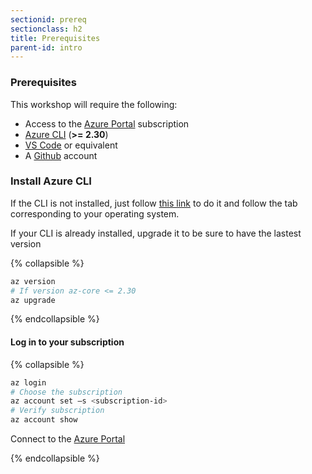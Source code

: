 ```yaml
---
sectionid: prereq
sectionclass: h2
title: Prerequisites
parent-id: intro
---
```


### Prerequisites

This workshop will require the following:

- Access to the [Azure Portal](https://portal.azure.com) subscription
- [Azure CLI](https://github.com/Azure/azure-cli) (**>= 2.30**)
- [VS Code](https://code.visualstudio.com/) or equivalent
- A [Github](https://github.com/join) account

### Install Azure CLI

If the CLI is not installed, just follow [this link](https://docs.microsoft.com/fr-fr/cli/azure/install-azure-cli) to do it and follow the tab corresponding to your operating system.

If your CLI is already installed, upgrade it to be sure to have the lastest version

{% collapsible %}

```bash
az version
# If version az-core <= 2.30
az upgrade
```

{% endcollapsible %}

#### Log in to your subscription

{% collapsible %}

```bash
az login
# Choose the subscription
az account set –s <subscription-id> 
# Verify subscription
az account show
```

Connect to the [Azure Portal](https://portal.azure.com) 

{% endcollapsible %}
